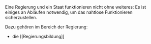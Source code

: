 Eine Regierung und ein Staat funktionieren nicht ohne weiteres: Es ist einiges an Abläufen notwendig, um das nahtlose Funktionieren sicherzustellen. 

Dazu gehören im Bereich der Regierung:
- die [[Regierungsbildung]]
